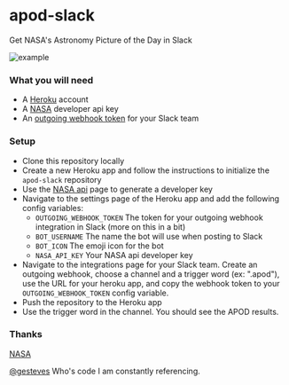 # apod-slack
Get NASA's Astronomy Picture of the Day in Slack

![example](http://i.imgur.com/fVQAylK.png)

### What you will need
* A [Heroku](http://www.heroku.com) account
* A [NASA](https://api.nasa.gov/api.html#authentication) developer api key
* An [outgoing webhook token](https://api.slack.com/outgoing-webhooks) for your Slack team

### Setup
* Clone this repository locally
* Create a new Heroku app and follow the instructions to initialize the ```apod-slack``` repository
* Use the [NASA api](https://api.nasa.gov/api.html#authentication) page to generate a developer key
* Navigate to the settings page of the Heroku app and add the following config variables:
  * ```OUTGOING_WEBHOOK_TOKEN``` The token for your outgoing webhook integration in Slack (more on this in a bit)
  * ```BOT_USERNAME``` The name the bot will use when posting to Slack
  * ```BOT_ICON``` The emoji icon for the bot
  * ```NASA_API_KEY``` Your NASA api developer key
* Navigate to the integrations page for your Slack team. Create an outgoing webhook, choose a channel and a trigger word (ex: ".apod"), use the URL for your heroku app, and copy the webhook token to your ```OUTGOING_WEBHOOK_TOKEN``` config variable.
* Push the repository to the Heroku app
* Use the trigger word in the channel. You should see the APOD results.

### Thanks
[NASA](https://api.nasa.gov/index.html)

[@gesteves](https://github.com/gesteves/) Who's code I am constantly referencing.

